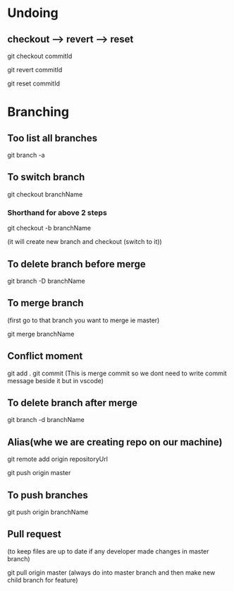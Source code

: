 # Undoing

## checkout --> revert --> reset

git checkout commitId

git revert commitId

git reset commitId

# Branching

## Too list all branches

git branch -a

## To switch branch

git checkout branchName

### Shorthand for above 2 steps

git checkout -b branchName

(it will create new branch and checkout (switch to it))

## To delete branch before merge

git branch -D branchName

## To merge branch

(first go to that branch you want to merge ie master)

git merge branchName

## Conflict moment

git add .
git commit (This is merge commit so we dont need to write commit message beside it but in vscode)

## To delete branch after merge

git branch -d branchName

## Alias(whe we are creating repo on our machine)

git remote add origin repositoryUrl

git push origin master

## To push branches

git push origin branchName

## Pull request

(to keep files are up to date if any developer made changes in master branch)

git pull origin master (always do into master branch and then make new child branch for feature)
